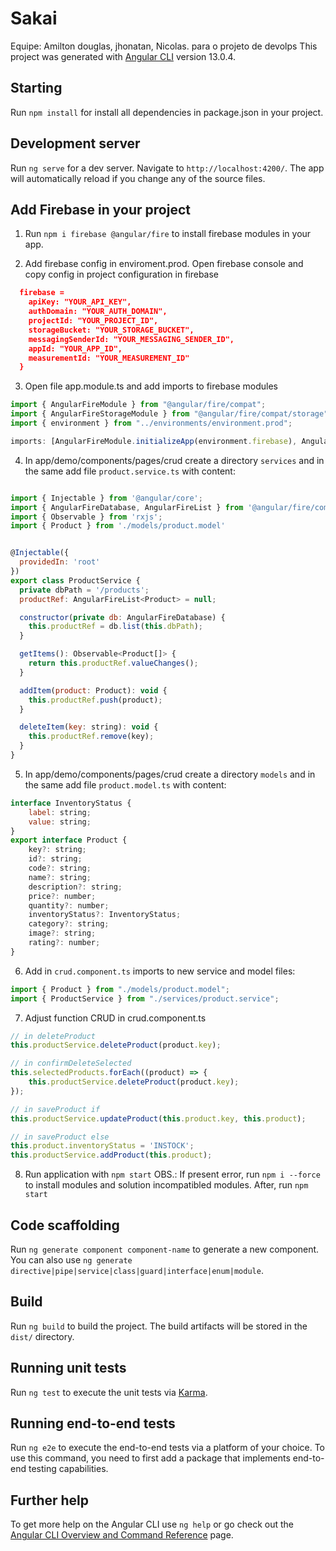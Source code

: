 # Sakai
Equipe: Amilton douglas, jhonatan, Nicolas. 
para o projeto de devolps
This project was generated with [Angular CLI](https://github.com/angular/angular-cli) version 13.0.4.

## Starting

Run `npm install` for install all dependencies in package.json in your project.

## Development server

Run `ng serve` for a dev server. Navigate to `http://localhost:4200/`. The app will automatically reload if you change any of the source files.

## Add Firebase in your project

1. Run `npm i firebase @angular/fire` to install firebase modules in your app.

2. Add firebase config in enviroment.prod. Open firebase console and copy config in project configuration in firebase

```json
  firebase =
    apiKey: "YOUR_API_KEY",
    authDomain: "YOUR_AUTH_DOMAIN",
    projectId: "YOUR_PROJECT_ID",
    storageBucket: "YOUR_STORAGE_BUCKET",
    messagingSenderId: "YOUR_MESSAGING_SENDER_ID",
    appId: "YOUR_APP_ID",
    measurementId: "YOUR_MEASUREMENT_ID"
  }
```

3. Open file app.module.ts and add imports to firebase modules

```javascript
import { AngularFireModule } from "@angular/fire/compat";
import { AngularFireStorageModule } from "@angular/fire/compat/storage";
import { environment } from "../environments/environment.prod";

imports: [AngularFireModule.initializeApp(environment.firebase), AngularFireStorageModule];
```

4. In app/demo/components/pages/crud create a directory `services` and in the same add file `product.service.ts` with content:

```javascript

import { Injectable } from '@angular/core';
import { AngularFireDatabase, AngularFireList } from '@angular/fire/compat/database';
import { Observable } from 'rxjs';
import { Product } from './models/product.model'


@Injectable({
  providedIn: 'root'
})
export class ProductService {
  private dbPath = '/products';
  productRef: AngularFireList<Product> = null;

  constructor(private db: AngularFireDatabase) {
    this.productRef = db.list(this.dbPath);
  }

  getItems(): Observable<Product[]> {
    return this.productRef.valueChanges();
  }

  addItem(product: Product): void {
    this.productRef.push(product);
  }

  deleteItem(key: string): void {
    this.productRef.remove(key);
  }
}

```

5. In app/demo/components/pages/crud create a directory `models` and in the same add file `product.model.ts` with content:

```javascript
interface InventoryStatus {
    label: string;
    value: string;
}
export interface Product {
    key?: string;
    id?: string;
    code?: string;
    name?: string;
    description?: string;
    price?: number;
    quantity?: number;
    inventoryStatus?: InventoryStatus;
    category?: string;
    image?: string;
    rating?: number;
}
```

6. Add in `crud.component.ts` imports to new service and model files:

```javascript
import { Product } from "./models/product.model";
import { ProductService } from "./services/product.service";
```

7. Adjust function CRUD in crud.component.ts

```javascript
// in deleteProduct
this.productService.deleteProduct(product.key);

// in confirmDeleteSelected
this.selectedProducts.forEach((product) => {
    this.productService.deleteProduct(product.key);
});

// in saveProduct if
this.productService.updateProduct(this.product.key, this.product);

// in saveProduct else
this.product.inventoryStatus = 'INSTOCK';
this.productService.addProduct(this.product);
```

8. Run application with `npm start` OBS.: If present error, run `npm i --force` to install modules and solution incompatibled modules. After, run `npm start`

## Code scaffolding

Run `ng generate component component-name` to generate a new component. You can also use `ng generate directive|pipe|service|class|guard|interface|enum|module`.

## Build

Run `ng build` to build the project. The build artifacts will be stored in the `dist/` directory.

## Running unit tests

Run `ng test` to execute the unit tests via [Karma](https://karma-runner.github.io).

## Running end-to-end tests

Run `ng e2e` to execute the end-to-end tests via a platform of your choice. To use this command, you need to first add a package that implements end-to-end testing capabilities.

## Further help

To get more help on the Angular CLI use `ng help` or go check out the [Angular CLI Overview and Command Reference](https://angular.io/cli) page.
